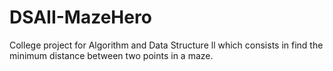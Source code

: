 # DSAII-MazeHero
College project for Algorithm and Data Structure ll which consists in find the minimum distance between two points in a maze.

